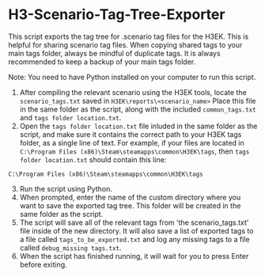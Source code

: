 # H3-Scenario-Tag-Tree-Exporter
This script exports the tag tree for .scenario tag files for the H3EK. This is helpful for sharing scenario tag files. When copying shared tags to your main tags folder, always be mindful of duplicate tags. It is always recommended to keep a backup of your main tags folder.

Note: You need to have Python installed on your computer to run this script.

1. After compiling the relevant scenario using the H3EK tools, locate the `scenario_tags.txt` saved in `H3EK\reports\<scenario_name>` Place this file in the same folder as the script, along with the included `common_tags.txt` and `tags folder location.txt`.
2. Open the `tags folder location.txt` file inluded in the same folder as the script, and make sure it contains the correct path to your H3EK tags folder, as a single line of text. For example, if your files are located in `C:\Program Files (x86)\Steam\steamapps\common\H3EK\tags`, then `tags folder location.txt` should contain this line:
```
C:\Program Files (x86)\Steam\steamapps\common\H3EK\tags
```
3. Run the script using Python.
4. When prompted, enter the name of the custom directory where you want to save the exported tag tree. This folder will be created in the same folder as the script.
6. The script will save all of the relevant tags from 'the scenario_tags.txt' file inside of the new directory. It will also save a list of exported tags to a file called `tags_to_be_exported.txt` and log any missing tags to a file called `debug_missing tags.txt`.
7. When the script has finished running, it will wait for you to press Enter before exiting.
